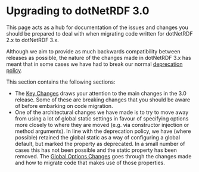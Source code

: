 # Upgrading to dotNetRDF 3.0

This page acts as a hub for documentation of the issues and changes you should be prepared to deal with when migrating code written for dotNetRDF 2.x to dotNetRDF 3.x.

Although we aim to provide as much backwards compatibility between releases as possible, the nature of the changes made in dotNetRDF 3.x has meant that in some cases we have had to break our normal [deprecation policy](/developer_guide/deprecation_policy.md).

This section contains the following sections:

  * The [Key Changes](3_0_changelog.md) draws your attention to the main changes in the 3.0 release.
    Some of these are breaking changes that you should be aware of before embarking on code migration.
  * One of the architectural changes we have made is to try to move away from using a lot of global static settings in favour of specifying options more closely to where they are moved (e.g. via constructor injection or method arguments). 
    In line with the deprecation policy, we have (where possible) retained the global static as a way of configuring a global default, but marked the property as deprecated. 
    In a small number of cases this has not been possible and the static property has been removed.
    The [Global Options Changes](global_options_changes.md) goes through the changes made and how to migrate code that makes use of those properties.